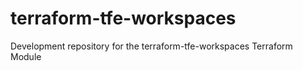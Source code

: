 # terraform-tfe-workspaces
Development repository for the terraform-tfe-workspaces Terraform Module

